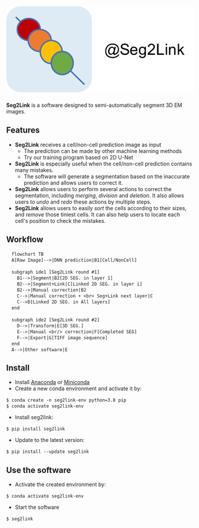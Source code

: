 # ![icon](./Pic/icon.svg)

**Seg2Link** is a software designed to semi-automatically segment 3D EM images. 

## Features
- **Seg2Link** receives a cell/non-cell prediction image as input
  - The prediction can be made by other machine learning methods
  - Try our training program based on 2D U-Net
- **Seg2Link** is especially useful when the cell/non-cell prediction contains many mistakes.
  - The software will generate a segmentation based on the 
    inaccurate prediction and allows users to correct it. 
- **Seg2Link** allows users to perform several actions to correct the segmentation, 
    including *merging*, *division* and *deletion*. It also allows users to
  *undo* and *redo* these actions by multiple steps.
- **Seg2Link** allows users to easily *sort* the cells according to their sizes, 
  and *remove* those tiniest cells. It can also help users to locate each cell's position to 
  check the mistakes.
  
## Workflow
```mermaid
  flowchart TB
  A[Raw Image]-->|DNN prediction|B1[Cell/NonCell]

  subgraph ide1 [Seg2Link round #1]
    B1-->|Segment|B2[2D SEG. in layer 1]
    B2-->|Segment+Link|C[Linked 2D SEG. in layer i]
    B2-->|Manual correction|B2
    C-->|Manual correction + <br> Seg+Link next layer|C
    C-->D[Linked 2D SEG. in All layers]
  end

  subgraph ide2 [Seg2Link round #2]
    D-->|Transform|E[3D SEG.]
    E-->|Manual <br/> correction|F[Completed SEG]
    F-->|Export|G[TIFF image sequence]
  end
  A-->|Other software|E
```

## Install
- Install [Anaconda](https://www.anaconda.com/products/individual) 
  or [Miniconda](https://conda.io/miniconda.html)
- Create a new conda environment and activate it by:
```console
$ conda create -n seg2link-env python=3.8 pip
$ conda activate seg2link-env
```
- Install seg2link:
```console
$ pip install seg2link
```
- Update to the latest version:
```console
$ pip install --update seg2link
```

## Use the software
- Activate the created environment by:
```console
$ conda activate seg2link-env
```
- Start the software
```console
$ seg2link
```
